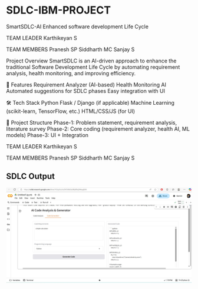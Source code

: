 # SDLC-IBM-PROJECT
SmartSDLC-AI Enhanced software development Life Cycle

TEAM LEADER
Karthikeyan S

TEAM MEMBERS
Pranesh SP
Siddharth MC
Sanjay S

Project Overview
SmartSDLC is an AI-driven approach to enhance the traditional Software Development Life Cycle by automating requirement analysis, health monitoring, and improving efficiency.

🚀 Features
Requirement Analyzer (AI-based)
Health Monitoring AI
Automated suggestions for SDLC phases
Easy integration with UI

🛠 Tech Stack
Python
Flask / Django (if applicable)
Machine Learning (scikit-learn, TensorFlow, etc.)
HTML/CSS/JS (for UI)

📂 Project Structure
Phase-1: Problem statement, requirement analysis, literature survey
Phase-2: Core coding (requirement analyzer, health AI, ML models)
Phase-3: UI + Integration

TEAM LEADER
Karthikeyan S

TEAM MEMBERS
Pranesh SP
Siddharth MC
Sanjay S

## SDLC Output
![SDLC Output](output_image.jpg)
